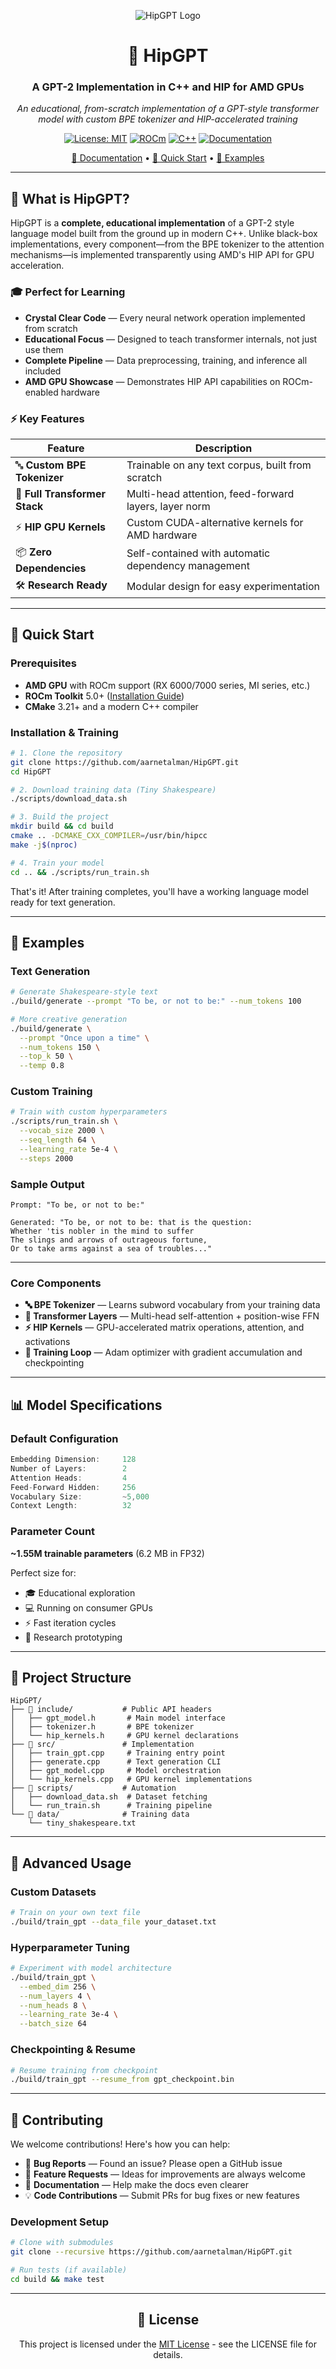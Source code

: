 <div align="center">

![HipGPT Logo](https://raw.githubusercontent.com/aarnetalman/HipGPT/main/assets/images/hip-hamster.png)

# 🐹 HipGPT

### A GPT-2 Implementation in C++ and HIP for AMD GPUs

*An educational, from-scratch implementation of a GPT-style transformer model with custom BPE tokenizer and HIP-accelerated training*

[![License: MIT](https://img.shields.io/badge/License-MIT-yellow.svg)](https://opensource.org/licenses/MIT)
[![ROCm](https://img.shields.io/badge/ROCm-5.0+-blue.svg)](https://rocm.docs.amd.com/)
[![C++](https://img.shields.io/badge/C++-17-blue.svg)](https://isocpp.org/)
[![Documentation](https://img.shields.io/badge/docs-hipgpt.github.io-green.svg)](https://hipgpt.github.io)

[📖 Documentation](https://hipgpt.github.io) • [🚀 Quick Start](#-quick-start) • [🎯 Examples](#-examples)

</div>

---

## 🎯 What is HipGPT?

HipGPT is a **complete, educational implementation** of a GPT-2 style language model built from the ground up in modern C++. Unlike black-box implementations, every component—from the BPE tokenizer to the attention mechanisms—is implemented transparently using AMD's HIP API for GPU acceleration.

### 🎓 Perfect for Learning
- **Crystal Clear Code** — Every neural network operation implemented from scratch
- **Educational Focus** — Designed to teach transformer internals, not just use them
- **Complete Pipeline** — Data preprocessing, training, and inference all included
- **AMD GPU Showcase** — Demonstrates HIP API capabilities on ROCm-enabled hardware

### ⚡ Key Features

| Feature | Description |
|---------|-------------|
| 🔤 **Custom BPE Tokenizer** | Trainable on any text corpus, built from scratch |
| 🧠 **Full Transformer Stack** | Multi-head attention, feed-forward layers, layer norm |
| ⚡ **HIP GPU Kernels** | Custom CUDA-alternative kernels for AMD hardware |
| 📦 **Zero Dependencies** | Self-contained with automatic dependency management |
| 🛠️ **Research Ready** | Modular design for easy experimentation |

---

## 🚀 Quick Start

### Prerequisites
- **AMD GPU** with ROCm support (RX 6000/7000 series, MI series, etc.)
- **ROCm Toolkit** 5.0+ ([Installation Guide](https://rocm.docs.amd.com/en/latest/deploy/linux/index.html))
- **CMake** 3.21+ and a modern C++ compiler

### Installation & Training

```bash
# 1. Clone the repository
git clone https://github.com/aarnetalman/HipGPT.git
cd HipGPT

# 2. Download training data (Tiny Shakespeare)
./scripts/download_data.sh

# 3. Build the project
mkdir build && cd build
cmake .. -DCMAKE_CXX_COMPILER=/usr/bin/hipcc
make -j$(nproc)

# 4. Train your model
cd .. && ./scripts/run_train.sh
```

That's it! After training completes, you'll have a working language model ready for text generation.

---

## 🎯 Examples

### Text Generation
```bash
# Generate Shakespeare-style text
./build/generate --prompt "To be, or not to be:" --num_tokens 100

# More creative generation
./build/generate \
  --prompt "Once upon a time" \
  --num_tokens 150 \
  --top_k 50 \
  --temp 0.8
```

### Custom Training
```bash
# Train with custom hyperparameters
./scripts/run_train.sh \
  --vocab_size 2000 \
  --seq_length 64 \
  --learning_rate 5e-4 \
  --steps 2000
```

### Sample Output
```
Prompt: "To be, or not to be:"

Generated: "To be, or not to be: that is the question:
Whether 'tis nobler in the mind to suffer
The slings and arrows of outrageous fortune,
Or to take arms against a sea of troubles..."
```

---

### Core Components

- **🔤 BPE Tokenizer** — Learns subword vocabulary from your training data
- **🧠 Transformer Layers** — Multi-head self-attention + position-wise FFN
- **⚡ HIP Kernels** — GPU-accelerated matrix operations, attention, and activations
- **🎯 Training Loop** — Adam optimizer with gradient accumulation and checkpointing

---

## 📊 Model Specifications

### Default Configuration
```cpp
Embedding Dimension:     128
Number of Layers:        2
Attention Heads:         4
Feed-Forward Hidden:     256
Vocabulary Size:         ~5,000
Context Length:          32
```

### Parameter Count
**~1.55M trainable parameters** (6.2 MB in FP32)

Perfect size for:
- 🎓 Educational exploration
- 💻 Running on consumer GPUs
- ⚡ Fast iteration cycles
- 🔬 Research prototyping

---

## 📂 Project Structure

```
HipGPT/
├── 📁 include/           # Public API headers
│   ├── gpt_model.h       # Main model interface
│   ├── tokenizer.h       # BPE tokenizer
│   └── hip_kernels.h     # GPU kernel declarations
├── 📁 src/               # Implementation
│   ├── train_gpt.cpp     # Training entry point
│   ├── generate.cpp      # Text generation CLI
│   ├── gpt_model.cpp     # Model orchestration
│   └── hip_kernels.cpp   # GPU kernel implementations
├── 📁 scripts/           # Automation
│   ├── download_data.sh  # Dataset fetching
│   └── run_train.sh      # Training pipeline
└── 📁 data/              # Training data
    └── tiny_shakespeare.txt
```

---

## 🔧 Advanced Usage

### Custom Datasets
```bash
# Train on your own text file
./build/train_gpt --data_file your_dataset.txt
```

### Hyperparameter Tuning
```bash
# Experiment with model architecture
./build/train_gpt \
  --embed_dim 256 \
  --num_layers 4 \
  --num_heads 8 \
  --learning_rate 3e-4 \
  --batch_size 64
```

### Checkpointing & Resume
```bash
# Resume training from checkpoint
./build/train_gpt --resume_from gpt_checkpoint.bin
```

---

## 🤝 Contributing

We welcome contributions! Here's how you can help:

- 🐛 **Bug Reports** — Found an issue? Please open a GitHub issue
- 🚀 **Feature Requests** — Ideas for improvements are always welcome
- 📖 **Documentation** — Help make the docs even clearer
- 💡 **Code Contributions** — Submit PRs for bug fixes or new features

### Development Setup
```bash
# Clone with submodules
git clone --recursive https://github.com/aarnetalman/HipGPT.git

# Run tests (if available)
cd build && make test
```

---

<div align="center">

## 📄 License

This project is licensed under the [MIT License](LICENSE) - see the LICENSE file for details.

</div>